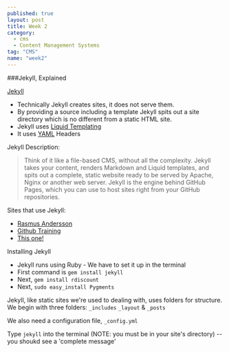 ```yaml
---
published: true
layout: post
title: Week 2
category: 
  - cms
  - Content Management Systems
tag: "CMS"
name: "week2"
---
```


###Jekyll, Explained

[Jekyll](http://jekyllrb.com)

* Technically Jekyll creates sites, it does not serve them. 
* By providing a source including a template Jekyll spits out a site directory which is no different from a static HTML site. 
* Jekyll uses [Liquid Templating](https://github.com/Shopify/liquid/wiki/Liquid-for-Designers)
* It uses [YAML](http://yaml.org/spec/1.0/) Headers

Jekyll Description: 
> Think of it like a file-based CMS, without all the complexity. Jekyll takes your content, renders Markdown and Liquid templates, and spits out a complete, static website ready to be served by Apache, Nginx or another web server. Jekyll is the engine behind GitHub Pages, which you can use to host sites right from your GitHub repositories.

Sites that use Jekyll:

* [Rasmus Andersson](http://rsms.me/)
* [Github Training](http://training.github.com/)
* [This one!](http://notandrewkaye.github.io/Teaching)

Installing Jekyll

* Jekyll runs using Ruby - We have to set it up in the terminal
* First command is `gem install jekyll`
* Next, `gem install rdiscount`
* Next, `sudo easy_install Pygments`

Jekyll, like static sites we're used to dealing with, uses folders for structure. We begin with three folders: `_includes` `_layout` & `_posts`

We also need a configuration file, `_config.yml`

Type `jekyll` into the terminal (NOTE: you must be in your site's directory) -- you shoukd see a 'complete message'


